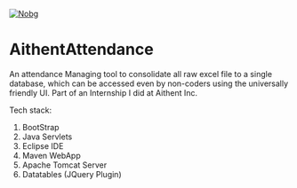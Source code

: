 <a href="https://ibb.co/Bq235x8"><img src="https://i.ibb.co/ChK83Zx/Nobg.png" alt="Nobg" border="0"></a>
# AithentAttendance
An attendance Managing tool to consolidate all raw excel file to a single database, which can be accessed even  by non-coders using the universally friendly UI.
Part of an Internship I did at Aithent Inc. 




Tech stack:

1. BootStrap 
2. Java Servlets
3. Eclipse IDE 
4. Maven WebApp
5. Apache Tomcat Server
6. Datatables (JQuery Plugin) 
